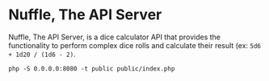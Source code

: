 # Nuffle, The API Server

Nuffle, The API Server, is a dice calculator API that provides the functionality to perform complex dice rolls and calculate their result (ex: `5d6 + 1d20 / (1d6 - 2)`.

```
php -S 0.0.0.0:8080 -t public public/index.php
```
